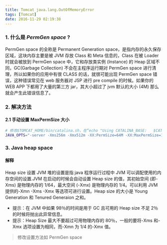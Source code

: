 ```yaml
---
title: Tomcat java.lang.OutOfMemoryError
tags: [Tomcat]
date: 2016-11-29 02:19:38
---
```



### 1. 什么是 *PermGen space* ?

PermGen space 的全称是 Permanent Generation space，是指内存的永久保存区域，这块内存主要是被 JVM 存放 Class 和 Meta 信息的，Class 在被 Loader 时就会被放到 PermGen space 中，它和存放类实例 (Instance) 的 Heap 区域不同，GC(Garbage Collection) 不会在主程序运行期对 PermGen space 进行清理，所以如果你的应用中有很 CLASS 的话，就很可能出现 PermGen space 错误，这种错误常见在 web 服务器对 JSP 进行 pre compile 的时候。如果你的 WEB APP 下都用了大量的第三方 jar，其大小超过了 jvm 默认的大小 (4M) 那么就会产生此错误信息了。

### 2. 解决方法

#### 2.1 手动设置 MaxPermSize 大小

```bash
# 修改$TOMCAT_HOME/bin/catalina.sh，在“echo "Using CATALINA_BASE:   $CATALINA_BASE"”上面加入以下行：
JAVA_OPTS="-server -Xms256m -Xmx512m -XX:PermSize=64M -XX:MaxPermSize=128m"
```

### 3. Java heap space

#### 解释

Heap size 设置
JVM 堆的设置是指 java 程序运行过程中 JVM 可以调配使用的内存空间的设置.JVM 在启动的时候会自动设置 Heap size 的值，其初始空间 (即-Xms) 是物理内存的 1/64，最大空间 (-Xmx) 是物理内存的 1/4。可以利用 JVM 提供的-Xmn -Xms -Xmx 等选项可进行设置。Heap size 的大小是 Young Generation 和 Tenured Generaion 之和。

* 提示：在 JVM 中如果 98％的时间是用于 GC 且可用的 Heap size 不足 2％的时候将抛出此异常信息。
* 提示：Heap Size 最大不要超过可用物理内存的 80％，一般的要将-Xms 和-Xmx 选项设置为相同，而-Xmn 为 1/4 的-Xmx 值。

> 修改设置方法如 PermGen space
